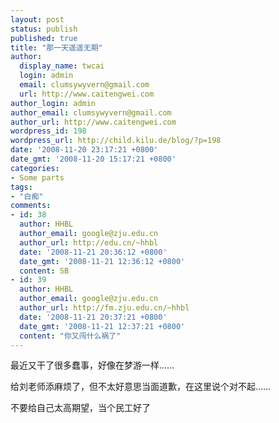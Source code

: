 ```yaml
---
layout: post
status: publish
published: true
title: "那一天遥遥无期"
author:
  display_name: twcai
  login: admin
  email: clumsywyvern@gmail.com
  url: http://www.caitengwei.com
author_login: admin
author_email: clumsywyvern@gmail.com
author_url: http://www.caitengwei.com
wordpress_id: 198
wordpress_url: http://child.kilu.de/blog/?p=198
date: '2008-11-20 23:17:21 +0800'
date_gmt: '2008-11-20 15:17:21 +0800'
categories:
- Some parts
tags:
- "白痴"
comments:
- id: 38
  author: HHBL
  author_email: google@zju.edu.cn
  author_url: http://edu.cn/~hhbl
  date: '2008-11-21 20:36:12 +0800'
  date_gmt: '2008-11-21 12:36:12 +0800'
  content: SB
- id: 39
  author: HHBL
  author_email: google@zju.edu.cn
  author_url: http://fm.zju.edu.cn/~hhbl
  date: '2008-11-21 20:37:21 +0800'
  date_gmt: '2008-11-21 12:37:21 +0800'
  content: "你又闯什么祸了"
---
```

<p>最近又干了很多蠢事，好像在梦游一样&hellip;&hellip;</p>
<p>给刘老师添麻烦了，但不太好意思当面道歉，在这里说个对不起&hellip;&hellip;</p>
<p>不要给自己太高期望，当个民工好了</p>
